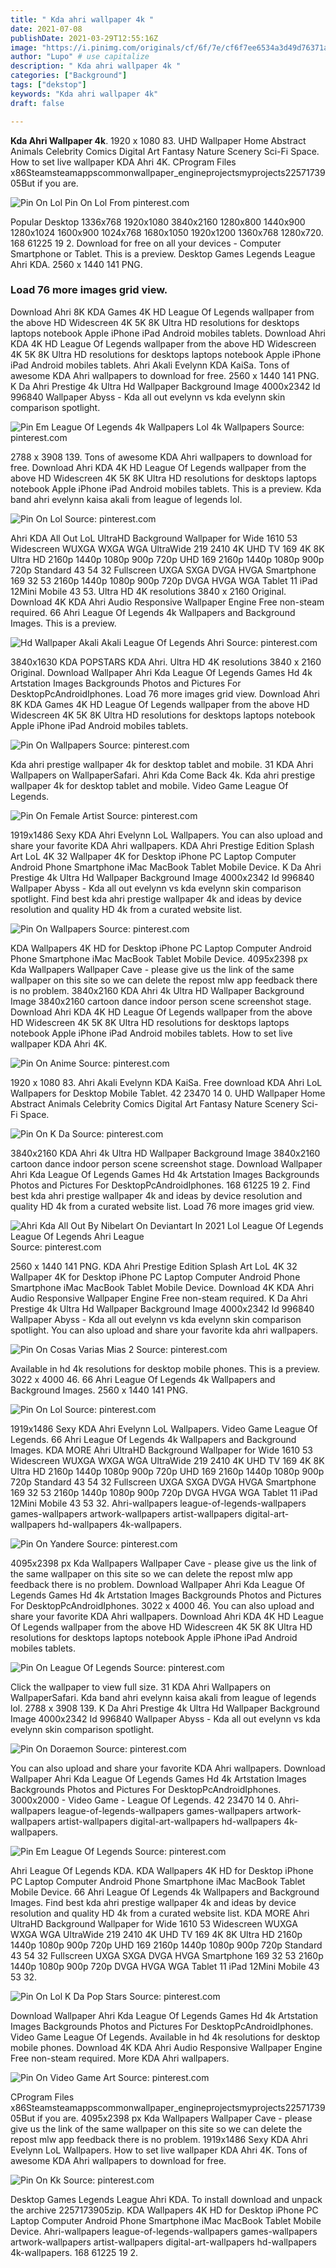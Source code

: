 ```yaml
---
title: " Kda ahri wallpaper 4k "
date: 2021-07-08
publishDate: 2021-03-29T12:55:16Z
image: "https://i.pinimg.com/originals/cf/6f/7e/cf6f7ee6534a3d49d76371a1f662c754.jpg"
author: "Lupo" # use capitalize
description: " Kda ahri wallpaper 4k "
categories: ["Background"]
tags: ["dekstop"]
keywords: "Kda ahri wallpaper 4k"
draft: false

---
```



**Kda Ahri Wallpaper 4k**. 1920 x 1080 83. UHD Wallpaper Home Abstract Animals Celebrity Comics Digital Art Fantasy Nature Scenery Sci-Fi Space. How to set live wallpaper KDA Ahri 4K. CProgram Files x86Steamsteamappscommonwallpaper_engineprojectsmyprojects2257173905But if you are.

![Pin On Lol](https://i.pinimg.com/736x/90/f1/6c/90f16caa8a755c4b8166f1394a15412f.jpg "Pin On Lol")
Pin On Lol From pinterest.com


Popular Desktop 1336x768 1920x1080 3840x2160 1280x800 1440x900 1280x1024 1600x900 1024x768 1680x1050 1920x1200 1360x768 1280x720. 168 61225 19 2. Download for free on all your devices - Computer Smartphone or Tablet. This is a preview. Desktop Games Legends League Ahri KDA. 2560 x 1440 141 PNG.

### Load 76 more images grid view.

Download Ahri 8K KDA Games 4K HD League Of Legends wallpaper from the above HD Widescreen 4K 5K 8K Ultra HD resolutions for desktops laptops notebook Apple iPhone iPad Android mobiles tablets. Download Ahri KDA 4K HD League Of Legends wallpaper from the above HD Widescreen 4K 5K 8K Ultra HD resolutions for desktops laptops notebook Apple iPhone iPad Android mobiles tablets. Ahri Akali Evelynn KDA KaiSa. Tons of awesome KDA Ahri wallpapers to download for free. 2560 x 1440 141 PNG. K Da Ahri Prestige 4k Ultra Hd Wallpaper Background Image 4000x2342 Id 996840 Wallpaper Abyss - Kda all out evelynn vs kda evelynn skin comparison spotlight.


![Pin Em League Of Legends 4k Wallpapers Lol 4k Wallpapers](https://i.pinimg.com/originals/46/da/86/46da86c6291cc183aba6419abc7a38f9.jpg "Pin Em League Of Legends 4k Wallpapers Lol 4k Wallpapers")
Source: pinterest.com

2788 x 3908 139. Tons of awesome KDA Ahri wallpapers to download for free. Download Ahri KDA 4K HD League Of Legends wallpaper from the above HD Widescreen 4K 5K 8K Ultra HD resolutions for desktops laptops notebook Apple iPhone iPad Android mobiles tablets. This is a preview. Kda band ahri evelynn kaisa akali from league of legends lol.

![Pin On Lol](https://i.pinimg.com/originals/f3/14/67/f314673d6b9f96790b7af3aa74bcf19c.jpg "Pin On Lol")
Source: pinterest.com

Ahri KDA All Out LoL UltraHD Background Wallpaper for Wide 1610 53 Widescreen WUXGA WXGA WGA UltraWide 219 2410 4K UHD TV 169 4K 8K Ultra HD 2160p 1440p 1080p 900p 720p UHD 169 2160p 1440p 1080p 900p 720p Standard 43 54 32 Fullscreen UXGA SXGA DVGA HVGA Smartphone 169 32 53 2160p 1440p 1080p 900p 720p DVGA HVGA WGA Tablet 11 iPad 12Mini Mobile 43 53. Ultra HD 4K resolutions 3840 x 2160 Original. Download 4K KDA Ahri Audio Responsive Wallpaper Engine Free non-steam required. 66 Ahri League Of Legends 4k Wallpapers and Background Images. This is a preview.

![Hd Wallpaper Akali Akali League Of Legends Ahri](https://i.pinimg.com/564x/06/58/bf/0658bfb7ea73953c75b884086072cca6.jpg "Hd Wallpaper Akali Akali League Of Legends Ahri")
Source: pinterest.com

3840x1630 KDA POPSTARS KDA Ahri. Ultra HD 4K resolutions 3840 x 2160 Original. Download Wallpaper Ahri Kda League Of Legends Games Hd 4k Artstation Images Backgrounds Photos and Pictures For DesktopPcAndroidIphones. Load 76 more images grid view. Download Ahri 8K KDA Games 4K HD League Of Legends wallpaper from the above HD Widescreen 4K 5K 8K Ultra HD resolutions for desktops laptops notebook Apple iPhone iPad Android mobiles tablets.

![Pin On Wallpapers](https://i.pinimg.com/originals/0f/13/e7/0f13e7ead28949e5e38e1709a81d2609.jpg "Pin On Wallpapers")
Source: pinterest.com

Kda ahri prestige wallpaper 4k for desktop tablet and mobile. 31 KDA Ahri Wallpapers on WallpaperSafari. Ahri Kda Come Back 4k. Kda ahri prestige wallpaper 4k for desktop tablet and mobile. Video Game League Of Legends.

![Pin On Female Artist](https://i.pinimg.com/originals/e2/ba/ff/e2baff76c508487ef6c326507b7d2d55.jpg "Pin On Female Artist")
Source: pinterest.com

1919x1486 Sexy KDA Ahri Evelynn LoL Wallpapers. You can also upload and share your favorite KDA Ahri wallpapers. KDA Ahri Prestige Edition Splash Art LoL 4K 32 Wallpaper 4K for Desktop iPhone PC Laptop Computer Android Phone Smartphone iMac MacBook Tablet Mobile Device. K Da Ahri Prestige 4k Ultra Hd Wallpaper Background Image 4000x2342 Id 996840 Wallpaper Abyss - Kda all out evelynn vs kda evelynn skin comparison spotlight. Find best kda ahri prestige wallpaper 4k and ideas by device resolution and quality HD 4k from a curated website list.

![Pin On Wallpapers](https://i.pinimg.com/originals/90/9c/2e/909c2e26365a0b2425af411f9d9b21fa.jpg "Pin On Wallpapers")
Source: pinterest.com

KDA Wallpapers 4K HD for Desktop iPhone PC Laptop Computer Android Phone Smartphone iMac MacBook Tablet Mobile Device. 4095x2398 px Kda Wallpapers Wallpaper Cave - please give us the link of the same wallpaper on this site so we can delete the repost mlw app feedback there is no problem. 3840x2160 KDA Ahri 4k Ultra HD Wallpaper Background Image 3840x2160 cartoon dance indoor person scene screenshot stage. Download Ahri KDA 4K HD League Of Legends wallpaper from the above HD Widescreen 4K 5K 8K Ultra HD resolutions for desktops laptops notebook Apple iPhone iPad Android mobiles tablets. How to set live wallpaper KDA Ahri 4K.

![Pin On Anime](https://i.pinimg.com/originals/9c/72/df/9c72dfb3a98b392fff4cba9d60b37d11.jpg "Pin On Anime")
Source: pinterest.com

1920 x 1080 83. Ahri Akali Evelynn KDA KaiSa. Free download KDA Ahri LoL Wallpapers for Desktop Mobile Tablet. 42 23470 14 0. UHD Wallpaper Home Abstract Animals Celebrity Comics Digital Art Fantasy Nature Scenery Sci-Fi Space.

![Pin On K Da](https://i.pinimg.com/736x/24/cc/df/24ccdfc109a1407a034fc3aea8dc7d6c.jpg "Pin On K Da")
Source: pinterest.com

3840x2160 KDA Ahri 4k Ultra HD Wallpaper Background Image 3840x2160 cartoon dance indoor person scene screenshot stage. Download Wallpaper Ahri Kda League Of Legends Games Hd 4k Artstation Images Backgrounds Photos and Pictures For DesktopPcAndroidIphones. 168 61225 19 2. Find best kda ahri prestige wallpaper 4k and ideas by device resolution and quality HD 4k from a curated website list. Load 76 more images grid view.

![Ahri Kda All Out By Nibelart On Deviantart In 2021 Lol League Of Legends League Of Legends Ahri League](https://i.pinimg.com/originals/49/ed/19/49ed19dd60de0fe36ddb336eeb1ff487.png "Ahri Kda All Out By Nibelart On Deviantart In 2021 Lol League Of Legends League Of Legends Ahri League")
Source: pinterest.com

2560 x 1440 141 PNG. KDA Ahri Prestige Edition Splash Art LoL 4K 32 Wallpaper 4K for Desktop iPhone PC Laptop Computer Android Phone Smartphone iMac MacBook Tablet Mobile Device. Download 4K KDA Ahri Audio Responsive Wallpaper Engine Free non-steam required. K Da Ahri Prestige 4k Ultra Hd Wallpaper Background Image 4000x2342 Id 996840 Wallpaper Abyss - Kda all out evelynn vs kda evelynn skin comparison spotlight. You can also upload and share your favorite kda ahri wallpapers.

![Pin On Cosas Varias Mias 2](https://i.pinimg.com/originals/a7/2e/9a/a72e9ad917621ae8b81a3e2c3b376365.jpg "Pin On Cosas Varias Mias 2")
Source: pinterest.com

Available in hd 4k resolutions for desktop mobile phones. This is a preview. 3022 x 4000 46. 66 Ahri League Of Legends 4k Wallpapers and Background Images. 2560 x 1440 141 PNG.

![Pin On Lol](https://i.pinimg.com/736x/90/f1/6c/90f16caa8a755c4b8166f1394a15412f.jpg "Pin On Lol")
Source: pinterest.com

1919x1486 Sexy KDA Ahri Evelynn LoL Wallpapers. Video Game League Of Legends. 66 Ahri League Of Legends 4k Wallpapers and Background Images. KDA MORE Ahri UltraHD Background Wallpaper for Wide 1610 53 Widescreen WUXGA WXGA WGA UltraWide 219 2410 4K UHD TV 169 4K 8K Ultra HD 2160p 1440p 1080p 900p 720p UHD 169 2160p 1440p 1080p 900p 720p Standard 43 54 32 Fullscreen UXGA SXGA DVGA HVGA Smartphone 169 32 53 2160p 1440p 1080p 900p 720p DVGA HVGA WGA Tablet 11 iPad 12Mini Mobile 43 53 32. Ahri-wallpapers league-of-legends-wallpapers games-wallpapers artwork-wallpapers artist-wallpapers digital-art-wallpapers hd-wallpapers 4k-wallpapers.

![Pin On Yandere](https://i.pinimg.com/originals/a8/9f/98/a89f98e6ff6f1a07559c74f3b951958a.jpg "Pin On Yandere")
Source: pinterest.com

4095x2398 px Kda Wallpapers Wallpaper Cave - please give us the link of the same wallpaper on this site so we can delete the repost mlw app feedback there is no problem. Download Wallpaper Ahri Kda League Of Legends Games Hd 4k Artstation Images Backgrounds Photos and Pictures For DesktopPcAndroidIphones. 3022 x 4000 46. You can also upload and share your favorite KDA Ahri wallpapers. Download Ahri KDA 4K HD League Of Legends wallpaper from the above HD Widescreen 4K 5K 8K Ultra HD resolutions for desktops laptops notebook Apple iPhone iPad Android mobiles tablets.

![Pin On League Of Legends](https://i.pinimg.com/originals/a6/a5/6f/a6a56f74a5d763b58b4a0f5a46f0b67c.jpg "Pin On League Of Legends")
Source: pinterest.com

Click the wallpaper to view full size. 31 KDA Ahri Wallpapers on WallpaperSafari. Kda band ahri evelynn kaisa akali from league of legends lol. 2788 x 3908 139. K Da Ahri Prestige 4k Ultra Hd Wallpaper Background Image 4000x2342 Id 996840 Wallpaper Abyss - Kda all out evelynn vs kda evelynn skin comparison spotlight.

![Pin On Doraemon](https://i.pinimg.com/736x/4a/d1/23/4ad1233857212f2e53830cd74622e144.jpg "Pin On Doraemon")
Source: pinterest.com

You can also upload and share your favorite KDA Ahri wallpapers. Download Wallpaper Ahri Kda League Of Legends Games Hd 4k Artstation Images Backgrounds Photos and Pictures For DesktopPcAndroidIphones. 3000x2000 - Video Game - League Of Legends. 42 23470 14 0. Ahri-wallpapers league-of-legends-wallpapers games-wallpapers artwork-wallpapers artist-wallpapers digital-art-wallpapers hd-wallpapers 4k-wallpapers.

![Pin Em League Of Legends](https://i.pinimg.com/originals/1e/d2/a6/1ed2a61c61331ec5cf330881412907c9.jpg "Pin Em League Of Legends")
Source: pinterest.com

Ahri League Of Legends KDA. KDA Wallpapers 4K HD for Desktop iPhone PC Laptop Computer Android Phone Smartphone iMac MacBook Tablet Mobile Device. 66 Ahri League Of Legends 4k Wallpapers and Background Images. Find best kda ahri prestige wallpaper 4k and ideas by device resolution and quality HD 4k from a curated website list. KDA MORE Ahri UltraHD Background Wallpaper for Wide 1610 53 Widescreen WUXGA WXGA WGA UltraWide 219 2410 4K UHD TV 169 4K 8K Ultra HD 2160p 1440p 1080p 900p 720p UHD 169 2160p 1440p 1080p 900p 720p Standard 43 54 32 Fullscreen UXGA SXGA DVGA HVGA Smartphone 169 32 53 2160p 1440p 1080p 900p 720p DVGA HVGA WGA Tablet 11 iPad 12Mini Mobile 43 53 32.

![Pin On Lol K Da Pop Stars](https://i.pinimg.com/originals/89/75/9f/89759f1a9ad53e06999d339a535948bc.jpg "Pin On Lol K Da Pop Stars")
Source: pinterest.com

Download Wallpaper Ahri Kda League Of Legends Games Hd 4k Artstation Images Backgrounds Photos and Pictures For DesktopPcAndroidIphones. Video Game League Of Legends. Available in hd 4k resolutions for desktop mobile phones. Download 4K KDA Ahri Audio Responsive Wallpaper Engine Free non-steam required. More KDA Ahri wallpapers.

![Pin On Video Game Art](https://i.pinimg.com/originals/40/29/89/402989c10129d07a68d186835e48f41c.png "Pin On Video Game Art")
Source: pinterest.com

CProgram Files x86Steamsteamappscommonwallpaper_engineprojectsmyprojects2257173905But if you are. 4095x2398 px Kda Wallpapers Wallpaper Cave - please give us the link of the same wallpaper on this site so we can delete the repost mlw app feedback there is no problem. 1919x1486 Sexy KDA Ahri Evelynn LoL Wallpapers. How to set live wallpaper KDA Ahri 4K. Tons of awesome KDA Ahri wallpapers to download for free.

![Pin On Kk](https://i.pinimg.com/originals/cf/6f/7e/cf6f7ee6534a3d49d76371a1f662c754.jpg "Pin On Kk")
Source: pinterest.com

Desktop Games Legends League Ahri KDA. To install download and unpack the archive 2257173905zip. KDA Wallpapers 4K HD for Desktop iPhone PC Laptop Computer Android Phone Smartphone iMac MacBook Tablet Mobile Device. Ahri-wallpapers league-of-legends-wallpapers games-wallpapers artwork-wallpapers artist-wallpapers digital-art-wallpapers hd-wallpapers 4k-wallpapers. 168 61225 19 2.

